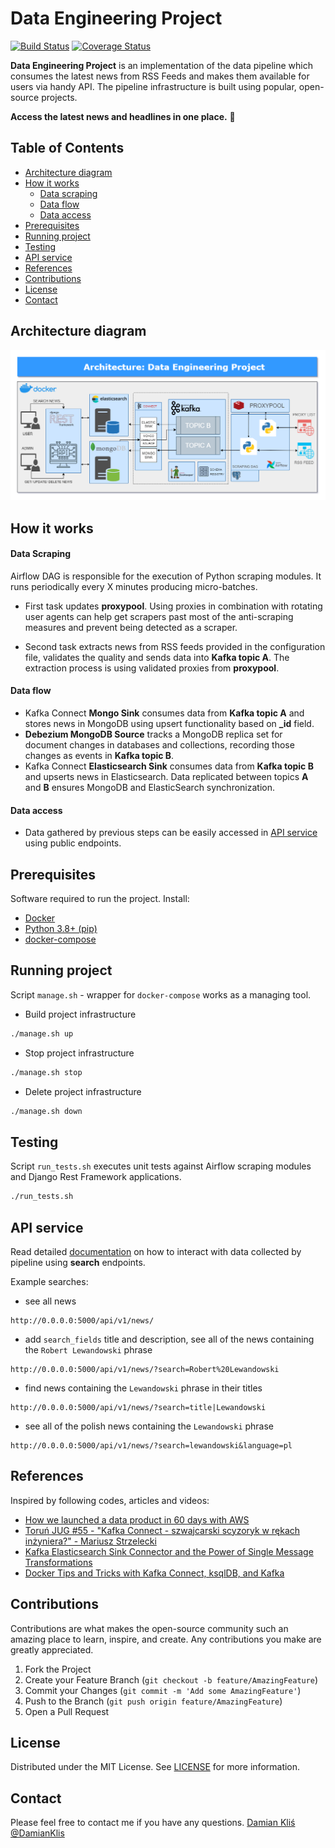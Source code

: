 # Data Engineering Project 
[![Build Status](https://travis-ci.org/damklis/DataEngineeringProject.svg?branch=master)](https://travis-ci.org//damklis/DataEngineeringProject) [![Coverage Status](https://coveralls.io/repos/github/damklis/DataEngineeringProject/badge.svg?branch=master)](https://coveralls.io/github/damklis/DataEngineeringProject?branch=master)


**Data Engineering Project** is an implementation of the data pipeline which consumes the latest news from RSS Feeds and makes them available for users via handy API.
The pipeline infrastructure is built using popular, open-source projects.

**Access the latest news and headlines in one place.** :muscle:

<!-- TABLE OF CONTENTS -->
## Table of Contents

* [Architecture diagram](#architecture-diagram)
* [How it works](#how-it-works)
    * [Data scraping](#data-scraping)
    * [Data flow](#data-flow)
    * [Data access](#data-access)
* [Prerequisites](#prerequisites)
* [Running project](#running-project)
* [Testing](#testing)
* [API service](#api-service)
* [References](#references)
* [Contributions](#contributions)
* [License](#license)
* [Contact](#contact)

<!-- ARCHITECTURE DIAGRAM -->
## Architecture diagram

![MVP Architecture](./images/architecture_diagram.png)


<!-- HOW IT WORKS -->
## How it works

#### Data Scraping
Airflow DAG is responsible for the execution of Python scraping modules.
It runs periodically every X minutes producing micro-batches.
- First task updates **proxypool**. Using proxies in combination with rotating user agents can help get scrapers past most of the anti-scraping measures and prevent being detected as a scraper.

- Second task extracts news from RSS feeds provided in the configuration file, validates the quality and sends data into **Kafka topic A**. The extraction process is using validated proxies from **proxypool**.

#### Data flow
- Kafka Connect **Mongo Sink** consumes data from **Kafka topic A** and stores news in MongoDB using upsert functionality based on **_id** field.
- **Debezium MongoDB Source** tracks a MongoDB replica set for document changes in databases and collections, recording those changes as events in **Kafka topic B**.
- Kafka Connect **Elasticsearch Sink** consumes data from **Kafka topic B** and upserts news in Elasticsearch. Data replicated between topics **A** and **B** ensures MongoDB and ElasticSearch synchronization.

#### Data access
- Data gathered by previous steps can be easily accessed in [API service](api)  using public endpoints.

<!-- PREREQUISITES -->
## Prerequisites
Software required to run the project. Install:
- [Docker](https://docs.docker.com/get-docker/)
- [Python 3.8+ (pip)](https://www.python.org/)
- [docker-compose](https://docs.docker.com/compose/install/)

<!-- RUNNING PROJECT -->
## Running project
Script `manage.sh` - wrapper for `docker-compose` works as a managing tool.

- Build project infrastructure
```sh
./manage.sh up
```

- Stop project infrastructure
```sh
./manage.sh stop
```

- Delete project infrastructure
```sh
./manage.sh down
```

<!-- TESTING -->
## Testing
Script `run_tests.sh` executes unit tests against Airflow scraping modules and Django Rest Framework applications.

```sh
./run_tests.sh
```


<!-- API -->
## API service
Read detailed [documentation](api) on how to interact with data collected by pipeline using **search** endpoints.

Example searches:
- see all news
```
http://0.0.0.0:5000/api/v1/news/ 
```
-  add `search_fields` title and description, see all of the news containing the `Robert Lewandowski` phrase
```
http://0.0.0.0:5000/api/v1/news/?search=Robert%20Lewandowski 
```

- find news containing the `Lewandowski` phrase in their titles

```
http://0.0.0.0:5000/api/v1/news/?search=title|Lewandowski 
```

- see all of the polish news containing the `Lewandowski` phrase

```
http://0.0.0.0:5000/api/v1/news/?search=lewandowski&language=pl
```

<!-- REFERENCES -->
## References
Inspired by following codes, articles and videos:

* [How we launched a data product in 60 days with AWS](https://towardsdatascience.com/launching-beta-data-product-within-two-month-with-aws-6ac6b55a9b5d)
* [Toruń JUG #55 - "Kafka Connect - szwajcarski scyzoryk w rękach inżyniera?" - Mariusz Strzelecki](https://www.youtube.com/watch?v=iiz6t8g5t6Q)
* [Kafka Elasticsearch Sink Connector and the Power of Single Message Transformations](https://sap1ens.com/blog/2020/05/23/kafka-elasticsearch-sink-connector-and-the-power-of-single-message-transformations/)
* [Docker Tips and Tricks with Kafka Connect, ksqlDB, and Kafka](https://rmoff.net/2018/12/15/docker-tips-and-tricks-with-kafka-connect-ksqldb-and-kafka/)

<!-- CONTRIBUTIONS -->
## Contributions
Contributions are what makes the open-source community such an amazing place to learn, inspire, and create. Any contributions you make are greatly appreciated.

1. Fork the Project
2. Create your Feature Branch (`git checkout -b feature/AmazingFeature`)
3. Commit your Changes (`git commit -m 'Add some AmazingFeature'`)
4. Push to the Branch (`git push origin feature/AmazingFeature`)
5. Open a Pull Request

<!-- LICENSE -->
## License
Distributed under the MIT License. See [LICENSE](LICENSE) for more information.


<!-- CONTACT -->
## Contact
Please feel free to contact me if you have any questions.
[Damian Kliś](https://www.linkedin.com/in/klisdamian/) [@DamianKlis](https://twitter.com/DamianKlis)